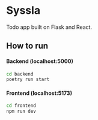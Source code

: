# Syssla

Todo app built on Flask and React.

## How to run

#### Backend (localhost:5000)
```bash
cd backend
poetry run start
```

#### Frontend (localhost:5173)
```bash
cd frontend
npm run dev
```
